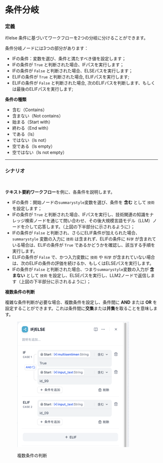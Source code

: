 # 条件分岐

### 定義

if/else 条件に基づいてワークフローを2つの分岐に分けることができます。

条件分岐ノードには3つの部分があります：

* IFの条件：変数を選び、条件と満たすべき値を設定します；
* IFの条件が `True` と判断された場合、IFパスを実行します；
* IFの条件が `False` と判断された場合、ELSEパスを実行します；
* ELIFの条件が `True` と判断された場合, ELIFパスを実行します;
* ELIFの条件が `False` と判断された場合, 次のELIFパスを判断します、もしくは最後のELIFパスを実行します;

**条件の種類**

* 含む（Contains）
* 含まない（Not contains）
* 始まる（Start with）
* 終わる（End with）
* である（Is）
* ではない（Is not）
* 空である（Is empty）
* 空ではない（Is not empty）

***

### シナリオ

<figure><img src="../../../../img/jp-ifelse.jpg" alt=""><figcaption></figcaption></figure>

**テキスト要約ワークフロー**を例に、各条件を説明します。

* IFの条件：開始ノードの`summarystyle`変数を選び、条件を **含む** として `技術` を設定します；
* IFの条件が `True` と判断された場合、IFパスを実行し、技術関連の知識をナレッジ検索ノードを通じて問い合わせ、その後大規模言語モデル（LLM）ノードを介して応答します。（上図の下半部分に示されるように）；
* IFの条件が `False` と判断され、さらにELIF条件が加えられた場合、`summarystyle` 変数の入力に `技術` は含まれず、ELIFの条件に `科学` が含まれている場合は、ELIFの条件が `True` であるかどうかを確認し、該当する手順を実行します。
* ELIFの条件が `False` で、かつ入力変数に `技術` や `科学` が含まれていない場合は、次のELIFの条件の評価を続けるか、もしくはELSEパスを実行します。
* IFの条件が `False` と判断された場合、つまり`summarystyle`変数の入力が **含まない** として `技術` を設定し、ELSEパスを実行し、LLM2ノードで返信します（上図の下半部分に示されるように）；

**複数条件の判断**

複雑な条件判断が必要な場合、複数条件を設定し、条件間に **AND** または **OR** を設定することができます。これは条件間に**交集**または**并集**を取ることを意味します。

<figure><img src="../../../../img/jp-ifelse-setting.png" alt="" width="369"><figcaption><p>複数条件の判断</p></figcaption></figure>